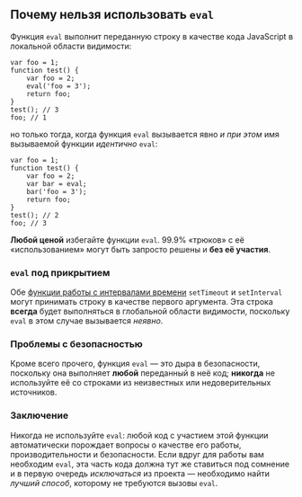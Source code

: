 ## Почему нельзя использовать `eval`

Функция `eval` выполнит переданную строку в качестве кода JavaScript в локальной области видимости:

    var foo = 1;
    function test() {
        var foo = 2;
        eval('foo = 3');
        return foo;
    }
    test(); // 3
    foo; // 1

но только тогда, когда функция `eval` вызывается явно *и при этом* имя вызываемой функции *идентично* `eval`:

    var foo = 1;
    function test() {
        var foo = 2;
        var bar = eval;
        bar('foo = 3');
        return foo;
    }
    test(); // 2
    foo; // 3

**Любой ценой** избегайте функции `eval`. 99.9% «трюков» с её «использованием» могут быть запросто решены и **без её участия**.

### `eval` под прикрытием

Обе [функции работы с интервалами времени](#other.timeouts) `setTimeout` и `setInterval` могут принимать строку в качестве первого аргумента. Эта строка **всегда** будет выполняться в глобальной области видимости, поскольку `eval` в этом случае вызывается *неявно*.

### Проблемы с безопасностью

Кроме всего прочего, функция `eval` — это дыра в безопасности, поскольку она выполняет **любой** переданный в неё код; **никогда** не используйте её со строками из неизвестных или недоверительных источников.

### Заключение

Никогда не используйте `eval`: любой код с участием этой функции автоматически порождает вопросы о качестве его работы, производительности и безопасности. Если вдруг для работы вам необходим `eval`, эта часть кода должна тут же ставиться под сомнение и в первую очередь *исключаться* из проекта — необходимо найти *лучший способ*, которому не требуются вызовы `eval`.

